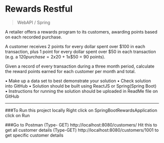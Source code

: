 Rewards Restful
===============================

> WebAPI / Spring

 

A retailer offers a rewards program to its customers, awarding points based on each recorded purchase.
 
A customer receives 2 points for every dollar spent over $100 in each transaction, plus 1 point for every dollar spent over $50 in each transaction
(e.g. a $120 purchase = 2x$20 + 1x$50 = 90 points).
 
Given a record of every transaction during a three month period, calculate the reward points earned for each customer per month and total.
 
•	Make up a data set to best demonstrate your solution
•	Check solution into GitHub
•       Solution should be built using ReactJS or Spring(Spring Boot)
•       Instructions for running the solution should be uploaded in ReadMe file on GitHub



  

------------------------------------------------------------


###To Run this project locally
 Right click on SpringBootRewardsApplication click on Run


###Go to Postman 
(Type- GET) http://localhost:8080/customers/   Hit this to get all customer details
(Type-GET) http://localhost:8080/customers/1001 to get specific customer details

